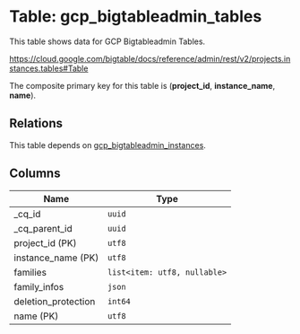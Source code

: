 # Table: gcp_bigtableadmin_tables

This table shows data for GCP Bigtableadmin Tables.

https://cloud.google.com/bigtable/docs/reference/admin/rest/v2/projects.instances.tables#Table

The composite primary key for this table is (**project_id**, **instance_name**, **name**).

## Relations

This table depends on [gcp_bigtableadmin_instances](gcp_bigtableadmin_instances.md).

## Columns

| Name          | Type          |
| ------------- | ------------- |
|_cq_id|`uuid`|
|_cq_parent_id|`uuid`|
|project_id (PK)|`utf8`|
|instance_name (PK)|`utf8`|
|families|`list<item: utf8, nullable>`|
|family_infos|`json`|
|deletion_protection|`int64`|
|name (PK)|`utf8`|